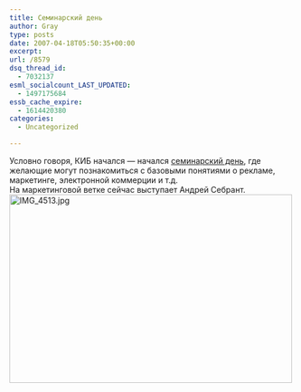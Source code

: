 ```yaml
---
title: Семинарский день
author: Gray
type: posts
date: 2007-04-18T05:50:35+00:00
excerpt:
url: /8579
dsq_thread_id:
  - 7032137
esml_socialcount_LAST_UPDATED:
  - 1497175684
essb_cache_expire:
  - 1614420380
categories:
  - Uncategorized

---
```








Условно говоря, КИБ начался &#8212; начался <a href="http://c-ib.ru/seminars/" target="_blank">семинарский день</a>, где желающие могут познакомиться с базовыми понятиями о рекламе, маркетинге, электронной коммерции и т.д.  
На маркетинговой ветке сейчас выступает Андрей Себрант.  
[<img src="http://img.fotki.yandex.ru/get/gray7400.18/0_526_38b5ca7_L" width="500" height="333" alt="IMG_4513.jpg" border="0" />][1]

 [1]: http://fotki.yandex.ru/users/gray7400/view/1318/